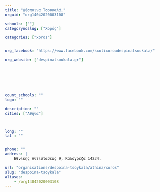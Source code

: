```yaml
---
title: "Δέσποινα Τσουκαλά,"
orguid: "org14042020003108"

schools: [""]
categorynoslug: ["Χορός"]

categories: ["xoros"]


org_facebook: "https://www.facebook.com/sxolixoroudespinatsoukala/"

org_website: ["despinatsoukala.gr"]







count_schools: ""
logo: ""

description: ""
cities: ["Αθήνα"]



long: ""
lat : ""


phone: ""
address: |
    Εθνικης Αντιστασεως 9, Καλογρεζα 14234.

url: "organisations/despoina-tsoykala/athina/xoros"
slug: "despoina-tsoykala"
aliases:
    - /org14042020003108
---
```



